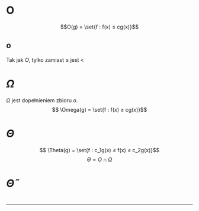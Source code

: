 # O
$$O(g) = \set{f : f(x) ≤ cg(x)}$$
## o
Tak jak $O$, tylko zamiast ≤ jest <
# $\Omega$
$\Omega$ jest dopełnieniem zbioru $o$.
$$ \Omega(g) = \set{f : f(x) ≥ cg(x)}$$
# $\Theta$
$$ \Theta(g) = \set{f : c_1g(x) ≤ f(x) ≤ c_2g(x)}$$
$$ \Theta = O \cap \Omega $$
# $\tilde{\Theta}$

#
---
# 